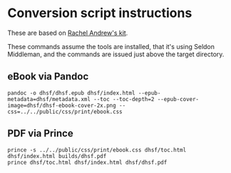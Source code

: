 # Conversion script instructions

These are based on [Rachel Andrew's kit](https://github.com/rachelandrew/css-books). 

These commands assume the tools are installed, that it's using Seldon Middleman, and the commands are issued just above the target directory. 

## eBook via Pandoc
```
pandoc -o dhsf/dhsf.epub dhsf/index.html --epub-metadata=dhsf/metadata.xml --toc --toc-depth=2 --epub-cover-image=dhsf/dhsf-ebook-cover-2x.png --css=../../public/css/print/ebook.css
```

## PDF via Prince
```
prince -s ../../public/css/print/ebook.css dhsf/toc.html dhsf/index.html builds/dhsf.pdf
prince dhsf/toc.html dhsf/index.html dhsf/dhsf.pdf
```

